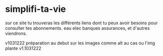 # simplifi-ta-vie
sur ce site tu trouveras les différents liens dont tu peux avoir besoins pour consulter tes abonnements.
eau elec banques assurances, et d'autres viendrons.

v1031222
préparation au debut sur les images comme alt au cas ou l'img plante
v1.1031222